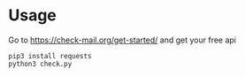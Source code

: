 # Usage

Go to https://check-mail.org/get-started/ and get your free api </br>
```
pip3 install requests
python3 check.py
```
